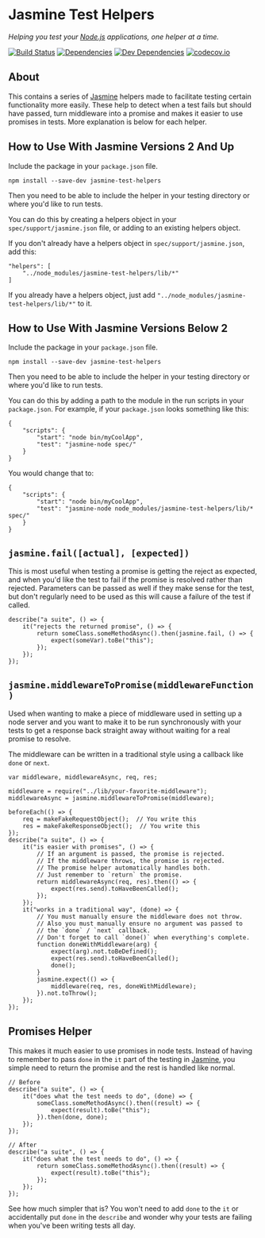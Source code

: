 Jasmine Test Helpers
====================

*Helping you test your [Node.js] applications, one helper at a time.*

[![Build Status][travis-image]][Travis CI]
[![Dependencies][dependencies-image]][Dependencies]
[![Dev Dependencies][devdependencies-image]][Dev Dependencies]
[![codecov.io][codecov-image]][Code Coverage]

About
-----

This contains a series of [Jasmine] helpers made to facilitate testing certain functionality more easily. These help to detect when a test fails but should have passed, turn middleware into a promise and makes it easier to use promises in tests. More explanation is below for each helper.

How to Use With Jasmine Versions 2 And Up
-----------------------------------------

Include the package in your `package.json` file.

    npm install --save-dev jasmine-test-helpers

Then you need to be able to include the helper in your testing directory or where you'd like to run tests.

You can do this by creating a helpers object in your `spec/support/jasmine.json` file, or adding to an existing helpers object.

If you don't already have a helpers object in `spec/support/jasmine.json`, add this:


    "helpers": [
        "../node_modules/jasmine-test-helpers/lib/*"
    ]

If you already have a helpers object, just add `"../node_modules/jasmine-test-helpers/lib/*"` to it.

How to Use With Jasmine Versions Below 2
----------------------------------------

Include the package in your `package.json` file.

    npm install --save-dev jasmine-test-helpers

Then you need to be able to include the helper in your testing directory or
where you'd like to run tests.

You can do this by adding a path to the module in the run scripts in your
`package.json`. For example, if your `package.json` looks something like this:


    {
        "scripts": {
            "start": "node bin/myCoolApp",
            "test": "jasmine-node spec/"
        }
    }

You would change that to:


    {
        "scripts": {
            "start": "node bin/myCoolApp",
            "test": "jasmine-node node_modules/jasmine-test-helpers/lib/* spec/"
        }
    }


`jasmine.fail([actual], [expected])`
------------------------------------

This is most useful when testing a promise is getting the reject as expected, and when you'd like the test to fail if the promise is resolved rather than rejected. Parameters can be passed as well if they make sense for the test, but don't regularly need to be used as this will cause a failure of the test if called.

    describe("a suite", () => {
        it("rejects the returned promise", () => {
            return someClass.someMethodAsync().then(jasmine.fail, () => {
                expect(someVar).toBe("this");
            });
        });
    });

`jasmine.middlewareToPromise(middlewareFunction)`
-------------------------------------------------

Used when wanting to make a piece of middleware used in setting up a node server and you want to make it to be run synchronously with your tests to get a response back straight away without waiting for a real promise to resolve.

The middleware can be written in a traditional style using a callback like `done` or `next`.

    var middleware, middlewareAsync, req, res;

    middleware = require("../lib/your-favorite-middleware");
    middlewareAsync = jasmine.middlewareToPromise(middleware);

    beforeEach(() => {
        req = makeFakeRequestObject();  // You write this
        res = makeFakeResponseObject();  // You write this
    });
    describe("a suite", () => {
        it("is easier with promises", () => {
            // If an argument is passed, the promise is rejected.
            // If the middleware throws, the promise is rejected.
            // The promise helper automatically handles both.
            // Just remember to `return` the promise.
            return middlewareAsync(req, res).then(() => {
                expect(res.send).toHaveBeenCalled();
            });
        });
        it("works in a traditional way", (done) => {
            // You must manually ensure the middleware does not throw.
            // Also you must manually ensure no argument was passed to
            // the `done` / `next` callback.
            // Don't forget to call `done()` when everything's complete.
            function doneWithMiddleware(arg) {
                expect(arg).not.toBeDefined();
                expect(res.send).toHaveBeenCalled();
                done();
            }
            jasmine.expect(() => {
                middleware(req, res, doneWithMiddleware);
            }).not.toThrow();
        });
    });

Promises Helper
---------------

This makes it much easier to use promises in node tests. Instead of having to remember to pass `done` in the `it` part of the testing in [Jasmine], you simple need to return the promise and the rest is handled like normal.

    // Before
    describe("a suite", () => {
        it("does what the test needs to do", (done) => {
            someClass.someMethodAsync().then((result) => {
                expect(result).toBe("this");
            }).then(done, done);
        });
    });

    // After
    describe("a suite", () => {
        it("does what the test needs to do", () => {
            return someClass.someMethodAsync().then((result) => {
                expect(result).toBe("this");
            });
        });
    });

See how much simpler that is? You won't need to add `done` to the `it` or accidentally put `done` in the `describe` and wonder why your tests are failing when you've been writing tests all day.

[Code Coverage]: https://codecov.io/github/tests-always-included/jasmine-test-helpers?branch=master
[codecov-image]: https://codecov.io/github/tests-always-included/jasmine-test-helpers/coverage.svg?branch=master
[Dev Dependencies]: https://david-dm.org/tests-always-included/jasmine-test-helpers/master#info=devDependencies
[devdependencies-image]: https://david-dm.org/tests-always-included/jasmine-test-helpers/master/dev-status.png
[Dependencies]: https://david-dm.org/tests-always-included/jasmine-test-helpers/master
[dependencies-image]: https://david-dm.org/tests-always-included/jasmine-test-helpers/master.png
[Jasmine]: https://www.npmjs.com/package/jasmine
[Jasmine-Node]: https://www.npmjs.com/package/jasmine-node
[Node.js]: https://nodejs.org
[travis-image]: https://secure.travis-ci.org/tests-always-included/jasmine-test-helpers.png
[Travis CI]: http://travis-ci.org/tests-always-included/jasmine-test-helpers
